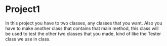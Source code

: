 # Project1
In this project you have to two classes, any classes that you want. Also you have to make another class that contains that main method, this class will be used to test the other two classes that you made, kind of like the Tester class we use in class.
